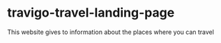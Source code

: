 # travigo-travel-landing-page
This website gives to information about the places where you can travel

